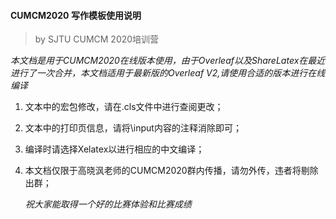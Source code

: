 #### CUMCM2020 写作模板使用说明  

> by  SJTU CUMCM 2020培训营

​       *本文档是用于CUMCM2020在线版本使用，由于Overleaf以及ShareLatex在最近进行了一次合并，本文档适用于最新版的Overleaf V2,请使用合适的版本进行在线编译*

1. 文本中的宏包修改，请在.cls文件中进行查阅更改；

2. 文本中的打印页信息，请将\input内容的注释消除即可；

3. 编译时请选择Xelatex以进行相应的中文编译；

4. 本文档仅限于高晓沨老师的CUMCM2020群内传播，请勿外传，违者将剔除出群；

   *祝大家能取得一个好的比赛体验和比赛成绩*


